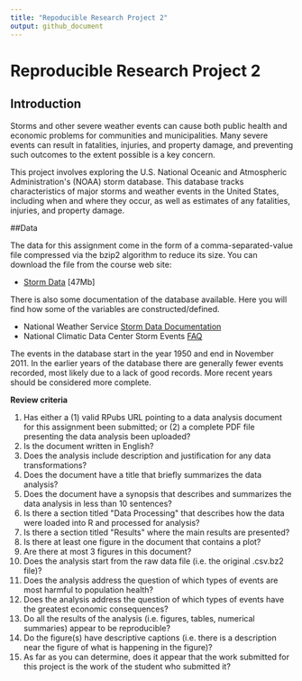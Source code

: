 ```yaml
---
title: "Repoducible Research Project 2"
output: github_document
---
```


# Reproducible Research Project 2

## Introduction

Storms and other severe weather events can cause both public health and economic problems for communities and municipalities. Many severe events can result in fatalities, injuries, and property damage, and preventing such outcomes to the extent possible is a key concern.

This project involves exploring the U.S. National Oceanic and Atmospheric Administration's (NOAA) storm database. This database tracks characteristics of major storms and weather events in the United States, including when and where they occur, as well as estimates of any fatalities, injuries, and property damage.

##Data

The data for this assignment come in the form of a comma-separated-value file compressed via the bzip2 algorithm to reduce its size. You can download the file from the course web site:

* [Storm Data](https://d396qusza40orc.cloudfront.net/repdata%2Fdata%2FStormData.csv.bz2) [47Mb]

There is also some documentation of the database available. Here you will find how some of the variables are constructed/defined.

* National Weather Service [Storm Data Documentation](https://d396qusza40orc.cloudfront.net/repdata%2Fpeer2_doc%2Fpd01016005curr.pdf)
* National Climatic Data Center Storm Events [FAQ](https://d396qusza40orc.cloudfront.net/repdata%2Fpeer2_doc%2FNCDC%20Storm%20Events-FAQ%20Page.pdf)

The events in the database start in the year 1950 and end in November 2011. In the earlier years of the database there are generally fewer events recorded, most likely due to a lack of good records. More recent years should be considered more complete.

**Review criteria**

1. Has either a (1) valid RPubs URL pointing to a data analysis document for this assignment been submitted; or (2) a complete PDF file presenting the data analysis been uploaded?
2. Is the document written in English?
3. Does the analysis include description and justification for any data transformations?
4. Does the document have a title that briefly summarizes the data analysis?
5. Does the document have a synopsis that describes and summarizes the data analysis in less than 10 sentences?
6. Is there a section titled "Data Processing" that describes how the data were loaded into R and processed for analysis?
7. Is there a section titled "Results" where the main results are presented?
8. Is there at least one figure in the document that contains a plot?
9. Are there at most 3 figures in this document?
10. Does the analysis start from the raw data file (i.e. the original .csv.bz2 file)?
11. Does the analysis address the question of which types of events are most harmful to population health?
12. Does the analysis address the question of which types of events have the greatest economic consequences?
13. Do all the results of the analysis (i.e. figures, tables, numerical summaries) appear to be reproducible?
14. Do the figure(s) have descriptive captions (i.e. there is a description near the figure of what is happening in the figure)?
15. As far as you can determine, does it appear that the work submitted for this project is the work of the student who submitted it?

